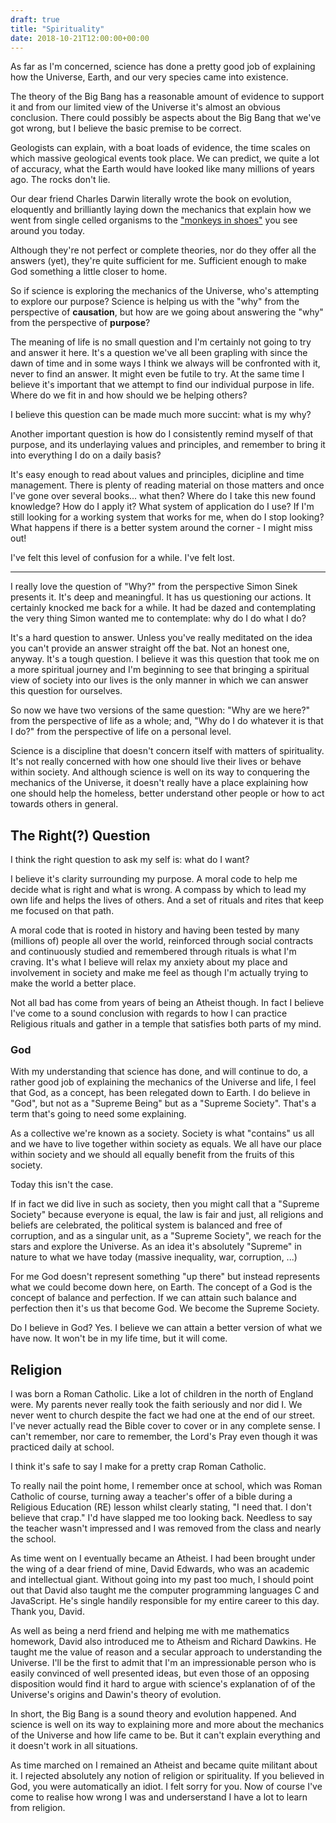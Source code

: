 ```yaml
---
draft: true
title: "Spirituality"
date: 2018-10-21T12:00:00+00:00
---
```


As far as I'm concerned, science has done a pretty good job of explaining how
the Universe, Earth, and our very species came into existence.

The theory of the Big Bang has a reasonable amount of evidence to support it
and from our limited view of the Universe it's almost an obvious conclusion.
There could possibly be aspects about the Big Bang that we've got wrong, but I
believe the basic premise to be correct.

Geologists can explain, with a boat loads of evidence, the time scales on which
massive geological events took place. We can predict, we quite a lot of
accuracy, what the Earth would have looked like many millions of years ago. The
rocks don't lie.

Our dear friend Charles Darwin literally wrote the book on evolution,
eloquently and brilliantly laying down the mechanics that explain how we went
from single celled organisms to the ["monkeys in
shoes"](https://www.youtube.com/watch?v=p1EhaANeYCI&t=6m12s) you see around you
today.

Although they're not perfect or complete theories, nor do they offer all
the answers (yet), they're quite sufficient for me. Sufficient enough to make
God something a little closer to home.

So if science is exploring the mechanics of the Universe, who's attempting to
explore our purpose? Science is helping us with the "why" from the perspective of
**causation**, but how are we going about answering the "why" from the
perspective of **purpose**?

The meaning of life is no small question and I'm certainly not going to try and
answer it here. It's a question we've all been grapling with since the dawn of
time and in some ways I think we always will be confronted with it, never to
find an answer. It might even be futile to try. At the same time I believe it's
important that we attempt to find our individual purpose in life. Where do we
fit in and how should we be helping others?

I believe this question can be made much more succint: what is my why?

Another important question is how do I consistently remind myself of that
purpose, and its underlaying values and principles, and remember to bring it
into everything I do on a daily basis?

It's easy enough to read about values and principles, dicipline and time
management. There is plenty of reading material on those matters and once
I've gone over several books... what then? Where do I take this new found
knowledge? How do I apply it? What system of application do I use? If
I'm still looking for a working system that works for me, when do I stop looking? What
happens if there is a better system around the corner - I might miss out!

I've felt this level of confusion for a while. I've felt lost.

---

I really love the question of "Why?" from the perspective Simon Sinek presents
it. It's deep and meaningful. It has us questioning our actions. It certainly
knocked me back for a while. It had be dazed and contemplating the very thing
Simon wanted me to contemplate: why do I do what I do?

It's a hard question to answer. Unless you've
really meditated on the idea you can't provide an answer straight off the bat.
Not an honest one, anyway. It's a tough question. I believe it was this
question that took me on a more spiritual journey and I'm beginning to see that
bringing a spiritual view of society into our lives is the only manner in which
we can answer this question for ourselves. 

So now we have two versions of the same question: "Why are we here?" from the
perspective of life as a whole; and, "Why do I do whatever it is that I do?"
from the perspective of life on a personal level.

Science is a discipline that doesn't concern itself with matters of
spirituality. It's not really concerned with how one should live their
lives or behave within society. And although science is well on its way to
conquering the mechanics of the Universe, it doesn't really have a place
explaining how one should help the homeless, better understand other people or
how to act towards others in general.


## The Right(?) Question
I think the right question to ask my self is: what do I want?

I believe it's clarity surrounding my purpose. A moral code to help me decide
what is right and what is wrong. A compass by which to lead my own life and
helps the lives of others. And a set of rituals and rites that keep me focused
on that path.

A moral code that is rooted in history and having been tested by many (millions
of) people all over the world, reinforced through social contracts and
continuously studied and remembered through rituals is what I'm craving. It's
what I believe will relax my anxiety about my place and involvement in society
and make me feel as though I'm actually trying to make the world a better
place.

Not all bad has come from years of being an Atheist though. In fact I believe
I've come to a sound conclusion with regards to how I can practice Religious
rituals and gather in a temple that satisfies both parts of my mind.

### God

With my understanding that science has done, and will continue to do, a rather
good job of explaining the mechanics of the Universe and life, I feel that God,
as a concept, has been relegated down to Earth. I do believe in "God", but not
as a "Supreme Being" but as a "Supreme Society". That's a term that's going to
need some explaining.

As a collective we're known as a society. Society is what "contains" us all and
we have to live together within society as equals. We all have our place within
society and we should all equally benefit from the fruits of this society.

Today this isn't the case.

If in fact we did live in such as society, then you might call that a "Supreme
Society" because everyone is equal, the law is fair and just, all religions
and beliefs are celebrated, the political system is balanced and free of
corruption, and as a singular unit, as a "Supreme Society", we reach for the
stars and explore the Universe. As an idea it's absolutely "Supreme" in nature
to what we have today (massive inequality, war, corruption, ...)

For me God doesn't represent something "up there" but instead represents what
we could become down here, on Earth. The concept of a God is the concept of
balance and perfection.  If we can attain such balance and perfection then it's
us that become God. We become the Supreme Society.

Do I believe in God? Yes. I believe we can attain a better version of what we
have now. It won't be in my life time, but it will come.

## Religion

I was born a Roman Catholic. Like a lot of children in the north of England
were. My parents never really took the faith seriously and nor did I. We never
went to church despite the fact we had one at the end of our street. I've
never actually read the Bible cover to cover or in any complete sense. I can't
remember, nor care to remember, the Lord's Pray even though it was practiced
daily at school.

I think it's safe to say I make for a pretty crap Roman Catholic.

To really nail the point home, I remember once at school, which was Roman
Catholic of course, turning away a teacher's offer of a bible during a
Religious Education (RE) lesson whilst clearly stating, "I need that. I don't
believe that crap." I'd have slapped me too looking back. Needless to say the
teacher wasn't impressed and I was removed from the class and nearly the
school.

As time went on I eventually became an Atheist. I had been brought under the
wing of a dear friend of mine, David Edwards, who was an academic and
intellectual giant. Without going into my past too much, I should point out
that David also taught me the computer programming languages C and JavaScript.
He's single handily responsible for my entire career to this day. Thank you,
David.

As well as being a nerd friend and helping me with me mathematics homework,
David also introduced me to Atheism and Richard Dawkins. He taught me the value
of reason and a secular approach to understanding the Universe. I'll be the
first to admit that I'm an impressionable person who is easily convinced of
well presented ideas, but even those of an opposing disposition would find it
hard to argue with science's explanation of of the Universe's origins and
Dawin's theory of evolution.

In short, the Big Bang is a sound theory and evolution happened. And science is
well on its way to explaining more and more about the mechanics of the Universe
and how life came to be. But it can't explain everything and it doesn't work in
all situations.

As time marched on I remained an Atheist and became quite militant about it. I
rejected absolutely any notion of religion or spirituality. If you believed in
God, you were automatically an idiot. I felt sorry for you. Now of course I've
come to realise how wrong I was and underserstand I have a lot to learn from
religion.

